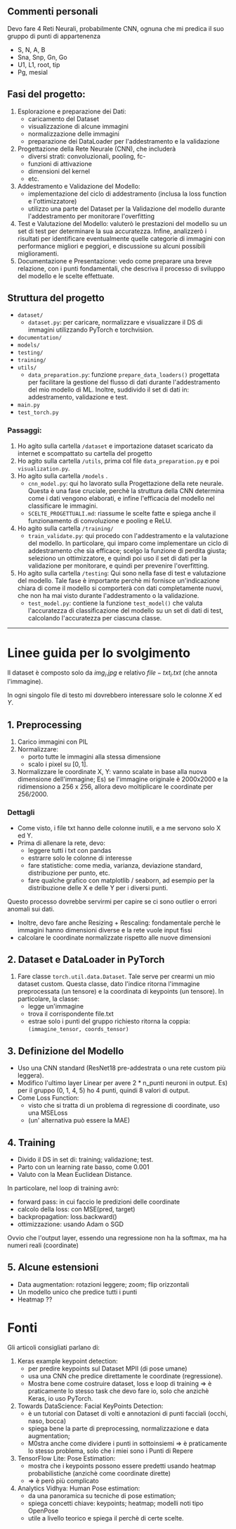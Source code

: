 
## Commenti personali

Devo fare 4 Reti Neurali, probabilmente CNN, ognuna che mi predica il suo gruppo di punti di appartenenza
- S, N, A, B
- Sna, Snp, Gn, Go
- U1, L1, root, tip
- Pg, mesial

## Fasi del progetto:

1. Esplorazione e preparazione dei Dati: 
    - caricamento del Dataset
    - visualizzazione di alcune immagini
    - normalizzazione delle immagini
    - preparazione dei DataLoader per l'addestramento e la validazione
2. Progettazione della Rete Neurale (CNN), che includerà 
    - diversi strati: convoluzionali, pooling, fc-
    - funzioni di attivazione
    - dimensioni del kernel
    - etc.
3. Addestramento e Validazione del Modello:
    - implementazione del ciclo di addestramento (inclusa la loss function e l'ottimizzatore)
    - utilizzo una parte del Dataset per la Validazione del modello durante l'addestramento per monitorare l'overfitting
4. Test e Valutazione del Modello: valuterò le prestazioni del modello su un set di test per determinare la sua accuratezza. Infine, analizzerò i risultati per identificare eventualmente quelle categorie di immagini con performance migliori e peggiori, e discussione su alcuni possibili miglioramenti.
5. Documentazione e Presentazione: vedo come preparare una breve relazione, con i punti fondamentali, che descriva il processo di sviluppo del modello e le scelte effettuate.

## Struttura del progetto
- `dataset/`
    - `dataset.py`: per caricare, normalizzare e visualizzare il DS di immagini utilizzando PyTorch e torchvision.
- `documentation/`
- `models/`
- `testing/`
- `training/`
- `utils/`
    - `data_preparation.py`: funzione `prepare_data_loaders()` progettata per facilitare la gestione del flusso di dati durante l'addestramento del mio modello di ML. Inoltre, suddivido il set di dati in: addestramento, validazione e test.
- `main.py`
- `test_torch.py`


### Passaggi:
1. Ho agito sulla cartella `/dataset` e importazione dataset scaricato da internet e scompattato su cartella del progetto
2. Ho agito sulla cartella `/utils`, prima col file `data_preparation.py` e poi `visualization.py`. 
3. Ho agito sulla cartella `/models` . 
    - `cnn_model.py`: qui ho lavorato sulla Progettazione della rete neurale. Questa è una fase cruciale, perchè la struttura della CNN determina come i dati vengono elaborati, e infine l'efficacia del modello nel classificare le immagini.
    - `SCELTE_PROGETTUALI.md`: riassume le scelte fatte e spiega anche il funzionamento di convoluzione e pooling e ReLU.
4. Ho agito sulla cartella `/training/`
    - `train_validate.py`: qui procedo con l'addestramento e la valutazione del modello. In particolare, qui imparo come implementare
   un ciclo di addestramento che sia efficace; scelgo la funzione di perdita giusta; seleziono un ottimizzatore, e quindi poi uso il set di dati per la validazione per monitorare, e quindi per prevenire l'overfitting.
5. Ho agito sulla cartella `/testing`: Qui sono nella fase di test e valutazione del modello. Tale fase è importante perchè mi fornisce un'indicazione chiara di come il modello si comporterà con dati completamente nuovi, che non ha mai visto durante l'addestramento o la validazione.
    - `test_model.py`: contiene la funzione `test_model()` che valuta l'accuratezza di classificazione del modello su un set di dati di test, calcolando l'accuratezza per ciascuna classe.



---

# Linee guida per lo svolgimento

Il dataset è composto solo da $img_{i}.jpg$ e relativo $file-txt_{i}.txt$ (che annota l'immagine).

In ogni singolo file di testo mi dovrebbero interessare solo le colonne $X$ ed $Y$.

## 1. Preprocessing

1. Carico immagini con PIL
2. Normalizzare:
    - porto tutte le immagini alla stessa dimensione
    - scalo i pixel su $[0, 1]$.
3. Normalizzare le coordinate X, Y: vanno scalate in base alla nuova dimensione dell'immagine; Es) se l'immagine originale è $2000$x$2000$ e la ridimensiono a $256$ x $256$, allora devo moltiplicare le coordinate per $256/2000$.

### Dettagli
- Come visto, i file txt hanno delle colonne inutili, e a me servono solo X ed Y.
- Prima di allenare la rete, devo:
    - leggere tutti i txt con pandas
    - estrarre solo le colonne di interesse
    - fare statistiche: come media, varianza, deviazione standard, distribuzione per punto, etc.
    - fare qualche grafico con matplotlib / seaborn, ad esempio per la distribuzione delle X e delle Y per i diversi punti.

Questo processo dovrebbe servirmi per capire se ci sono outlier o errori anomali sui dati.
- Inoltre, devo fare anche Resizing + Rescaling: fondamentale perchè le immagini hanno dimensioni diverse e la rete vuole input fissi
- calcolare le coordinate normalizzate rispetto alle nuove dimensioni

## 2. Dataset e DataLoader in PyTorch

1. Fare classe `torch.util.data.Dataset`. Tale serve per crearmi un mio dataset custom. Questa classe, dato l'indice ritorna l'immagine preprocessata (un tensore) e la coordinata di keypoints (un tensore). In particolare, la classe:
    - legge un'immagine
    - trova il corrispondente file.txt
    - estrae solo i punti del gruppo richiesto
    ritorna la coppia: `(immagine_tensor, coords_tensor)`

## 3. Definizione del Modello
- Uso una CNN standard (ResNet18 pre-addestrata o una rete custom più leggera).
- Modifico l'ultimo layer Linear per avere 2 * n_punti neuroni in output. Es) per il gruppo (0, 1, 4, 5) ho 4 punti, quindi 8 valori di output.
- Come Loss Function:
    - visto che si tratta di un problema di regressione di coordinate, uso una MSELoss
    - (un' alternativa può essere la MAE)

## 4. Training
- Divido il DS in set di: training; validazione; test.
- Parto con un learning rate basso, come 0.001
- Valuto con la Mean Euclidean Distance.

In particolare, nel loop di training avrò:
- forward pass: in cui faccio le predizioni delle coordinate
- calcolo della loss: con MSE(pred, target)
- backpropagation: loss.backward()
- ottimizzazione: usando Adam o SGD

Ovvio che l'output layer, essendo una regressione non ha la softmax, ma ha numeri reali (coordinate)

## 5. Alcune estensioni
- Data augmentation: rotazioni leggere; zoom; flip orizzontali
- Un modello unico che predice tutti i punti
- Heatmap ??


# Fonti

Gli articoli consigliati parlano di:
1. Keras example keypoint detection: 
    - per predire keypoints sul Dataset MPII (di pose umane)
    - usa una CNN che predice direttamente le coordinate (regressione).
    - Mostra bene come costruire dataset, loss e loop di training => è praticamente lo stesso task che devo
    fare io, solo che anzichè Keras, io uso PyTorch.
2. Towards DataScience: Facial KeyPoints Detection: 
    - è un tutorial con Dataset di volti e annotazioni di punti facciali (occhi, naso, bocca)
    - spiega bene la parte di preprocessing, normalizzazione e data augmentation;
    - M0stra anche come dividere i punti in sottoinsiemi => è praticamente lo stesso problema, solo che i miei sono
    i Punti di Repere
3. TensorFlow Lite: Pose Estimation:
    - mostra che i keypoints possono essere predetti usando heatmap probabilistiche (anzichè come coordinate dirette)
    - => è però più complicato
4. Analytics Vidhya: Human Pose estimation:
    - da una panoramica su tecniche di pose estimation;
    - spiega concetti chiave: keypoints; heatmap; modelli noti tipo OpenPose
    - utile a livello teorico e spiega il perchè di certe scelte.